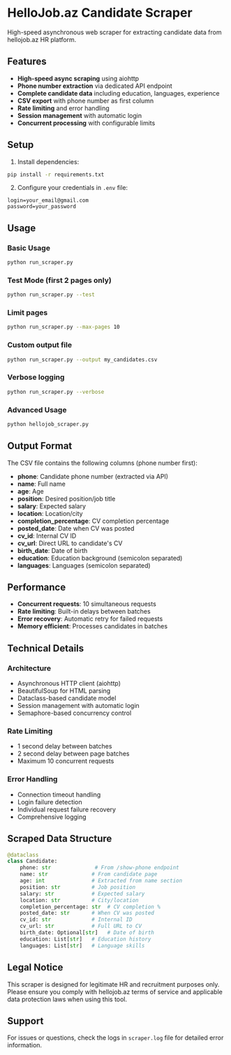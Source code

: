 # HelloJob.az Candidate Scraper

High-speed asynchronous web scraper for extracting candidate data from hellojob.az HR platform.

## Features

- **High-speed async scraping** using aiohttp
- **Phone number extraction** via dedicated API endpoint
- **Complete candidate data** including education, languages, experience
- **CSV export** with phone number as first column
- **Rate limiting** and error handling
- **Session management** with automatic login
- **Concurrent processing** with configurable limits

## Setup

1. Install dependencies:
```bash
pip install -r requirements.txt
```

2. Configure your credentials in `.env` file:
```
login=your_email@gmail.com
password=your_password
```

## Usage

### Basic Usage
```bash
python run_scraper.py
```

### Test Mode (first 2 pages only)
```bash
python run_scraper.py --test
```

### Limit pages
```bash
python run_scraper.py --max-pages 10
```

### Custom output file
```bash
python run_scraper.py --output my_candidates.csv
```

### Verbose logging
```bash
python run_scraper.py --verbose
```

### Advanced Usage
```bash
python hellojob_scraper.py
```

## Output Format

The CSV file contains the following columns (phone number first):

- **phone**: Candidate phone number (extracted via API)
- **name**: Full name
- **age**: Age
- **position**: Desired position/job title
- **salary**: Expected salary
- **location**: Location/city
- **completion_percentage**: CV completion percentage
- **posted_date**: Date when CV was posted
- **cv_id**: Internal CV ID
- **cv_url**: Direct URL to candidate's CV
- **birth_date**: Date of birth
- **education**: Education background (semicolon separated)
- **languages**: Languages (semicolon separated)

## Performance

- **Concurrent requests**: 10 simultaneous requests
- **Rate limiting**: Built-in delays between batches
- **Error recovery**: Automatic retry for failed requests
- **Memory efficient**: Processes candidates in batches

## Technical Details

### Architecture
- Asynchronous HTTP client (aiohttp)
- BeautifulSoup for HTML parsing
- Dataclass-based candidate model
- Session management with automatic login
- Semaphore-based concurrency control

### Rate Limiting
- 1 second delay between batches
- 2 second delay between page batches
- Maximum 10 concurrent requests

### Error Handling
- Connection timeout handling
- Login failure detection
- Individual request failure recovery
- Comprehensive logging

## Scraped Data Structure

```python
@dataclass
class Candidate:
    phone: str              # From /show-phone endpoint
    name: str              # From candidate page
    age: int               # Extracted from name section
    position: str          # Job position
    salary: str            # Expected salary
    location: str          # City/location
    completion_percentage: str  # CV completion %
    posted_date: str       # When CV was posted
    cv_id: str             # Internal ID
    cv_url: str            # Full URL to CV
    birth_date: Optional[str]   # Date of birth
    education: List[str]   # Education history
    languages: List[str]   # Language skills
```

## Legal Notice

This scraper is designed for legitimate HR and recruitment purposes only. Please ensure you comply with hellojob.az terms of service and applicable data protection laws when using this tool.

## Support

For issues or questions, check the logs in `scraper.log` file for detailed error information.